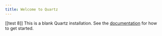```yaml
---
title: Welcome to Quartz
---
```

[[test 8]]
This is a blank Quartz installation.
See the [documentation](https://quartz.jzhao.xyz) for how to get started.
